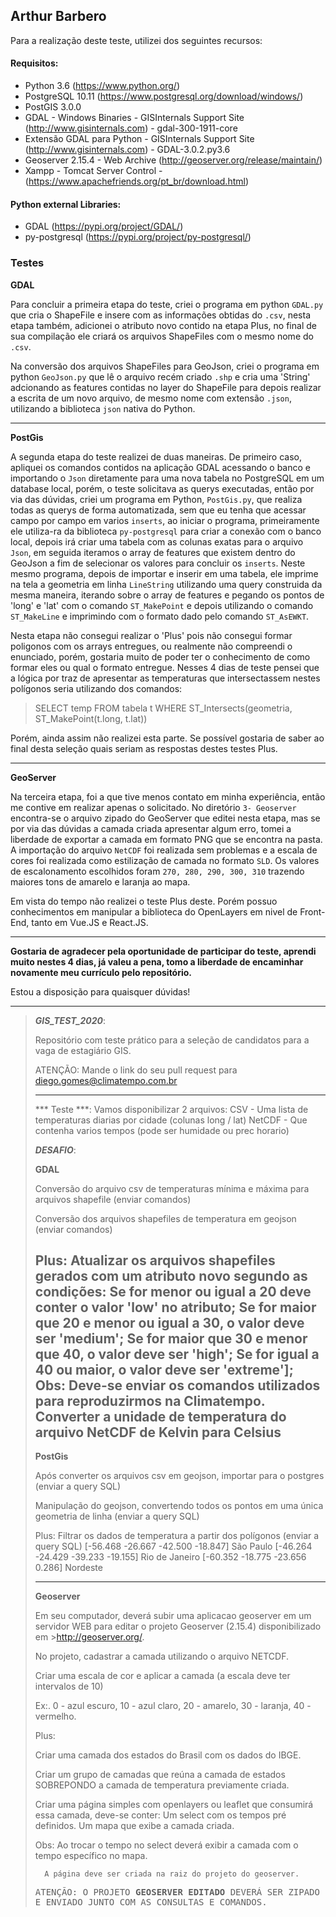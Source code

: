 ## Arthur Barbero



Para a realização deste teste, utilizei dos seguintes recursos:

#### Requisitos:
- Python 3.6 (https://www.python.org/)
- PostgreSQL 10.11 (https://www.postgresql.org/download/windows/)
- PostGIS 3.0.0
- GDAL - Windows Binaries - GISInternals Support Site (http://www.gisinternals.com) - gdal-300-1911-core
- Extensão GDAL para Python -  GISInternals Support Site (http://www.gisinternals.com) - GDAL-3.0.2.py3.6
- Geoserver 2.15.4 - Web Archive (http://geoserver.org/release/maintain/)
- Xampp - Tomcat Server Control - (https://www.apachefriends.org/pt_br/download.html)

#### Python external Libraries:
 - GDAL (https://pypi.org/project/GDAL/)
 - py-postgresql (https://pypi.org/project/py-postgresql/)
  
  
### Testes

**GDAL**

Para concluir a primeira etapa do teste, criei o programa em python ``GDAL.py`` que cria o ShapeFile e insere com as informações obtidas do ``.csv``, nesta etapa também, adicionei o atributo novo contido na etapa Plus, no final de sua compilação ele criará os arquivos ShapeFiles com o mesmo nome do ``.csv``.

Na conversão dos arquivos ShapeFiles para GeoJson, criei o programa em python ``GeoJson.py`` que lê o arquivo recém criado ``.shp`` e cria uma 'String' adcionando as features contidas no layer do ShapeFile para depois realizar a escrita de um novo arquivo, de mesmo nome com extensão ``.json``, utilizando a biblioteca ``json`` nativa do Python.

----

**PostGis**

A segunda etapa do teste realizei de duas maneiras. De primeiro caso, apliquei os comandos contidos na aplicação GDAL acessando o banco e importando o ``Json`` diretamente para uma nova tabela no PostgreSQL em um database local, porém, o teste solicitava as querys executadas, então por via das dúvidas, criei um programa em Python, ``PostGis.py``, que realiza todas as querys de forma automatizada, sem que eu tenha que acessar campo por campo em varios ``inserts``, ao iniciar o programa, primeiramente ele utiliza-ra da biblioteca ``py-postgresql`` para criar a conexão com o banco local, depois irá criar uma tabela com as colunas exatas para o arquivo ``Json``, em seguida iteramos o array de features que existem dentro do GeoJson a fim de selecionar os valores para concluir os ``inserts``.
Neste mesmo programa, depois de importar e inserir em uma tabela, ele imprime na tela a geometria em linha ``LineString`` utilizando uma query construida da mesma maneira, iterando sobre o array de features e pegando os pontos de 'long' e 'lat' com o comando ``ST_MakePoint`` e depois utilizando o comando ``ST_MakeLine`` e imprimindo com o formato dado pelo comando ``ST_AsEWKT``.

Nesta etapa não consegui realizar o 'Plus' pois não consegui formar poligonos com os arrays entregues, ou realmente não compreendi o enunciado, porém, gostaria muito de poder ter o conhecimento de como formar eles ou qual o formato entregue. Nesses 4 dias de teste pensei que a lógica por traz de apresentar as temperaturas que intersectassem nestes polígonos seria utilizando dos comandos:

>SELECT temp FROM tabela t WHERE ST_Intersects(geometria, ST_MakePoint(t.long, t.lat))

Porém, ainda assim não realizei esta parte. Se possível gostaria de saber ao final desta seleção quais seriam as respostas destes testes Plus.

----
**GeoServer**

Na terceira etapa, foi a que tive menos contato em minha experiência, então me contive em realizar apenas o solicitado.
No diretório ``3- Geoserver`` encontra-se o arquivo zipado do GeoServer que editei nesta etapa, mas se por via das dúvidas a camada criada apresentar algum erro, tomei a liberdade de exportar a camada em formato PNG que se encontra na pasta. 
A importação do arquivo ``NetCDF`` foi realizada sem problemas e a escala de cores foi realizada como estilização de camada no formato ``SLD``. Os valores de escalonamento escolhidos foram ``270, 280, 290, 300, 310`` trazendo maiores tons de amarelo e laranja ao mapa.

Em vista do tempo não realizei o teste Plus deste. Porém possuo conhecimentos em manipular a biblioteca do OpenLayers em nivel de Front-End, tanto em Vue.JS e React.JS.

----
**Gostaria de agradecer pela oportunidade de participar do teste, aprendi muito nestes 4 dias, já valeu a pena, tomo a liberdade de encaminhar novamente meu currículo pelo repositório.**

Estou a disposição para quaisquer dúvidas!

------


>***GIS_TEST_2020***:
>
>Repositório com teste prático para a seleção de candidatos para a vaga de estagiário GIS.
>
>ATENÇÃO:
>Mande o link do seu pull request para diego.gomes@climatempo.com.br
>  	
>---
>*** Teste ***:
>Vamos disponibilizar 2 arquivos:
>	CSV - Uma lista de temperaturas diarias por cidade (colunas long / lat)
>	NetCDF - Que contenha varios tempos (pode ser humidade ou prec horario)
>
>***DESAFIO***:
>
>**GDAL**
>
>Conversão do arquivo csv de temperaturas mínima e máxima para arquivos shapefile (enviar comandos)
>
>Conversão dos arquivos shapefiles de temperatura em geojson (enviar comandos)
>
>	Plus: 
>	Atualizar os arquivos shapefiles gerados com um atributo novo segundo as condições:
>		Se for menor ou igual a 20 deve conter o valor 'low' no atributo;
>		Se for maior que 20 e menor ou igual a 30, o valor deve ser 'medium';
>		Se for maior que 30 e menor que 40, o valor deve ser 'high';
>		Se for igual a 40 ou maior, o valor deve ser 'extreme'];
>		Obs: Deve-se enviar os comandos utilizados para reproduzirmos na Climatempo.
>	Converter a unidade de temperatura do arquivo NetCDF de Kelvin para Celsius 
>---
>**PostGis**
>
>Após converter os arquivos csv em geojson, importar para o postgres (enviar a query SQL)
>
>Manipulação do geojson, convertendo todos os pontos em uma única geometria de linha (enviar a query SQL)
>
>	Plus:
>	Filtrar os dados de temperatura a partir dos polígonos (enviar a query SQL)
>		[-56.468 -26.667 -42.500 -18.847] São Paulo 
>		[-46.264 -24.429 -39.233 -19.155] Rio de Janeiro
>		[-60.352 -18.775 -23.656 0.286]   Nordeste 
>	
>---
>**Geoserver**
>
>Em seu computador, deverá subir uma aplicacao geoserver em um servidor WEB para editar o projeto Geoserver (2.15.4) disponibilizado em >http://geoserver.org/.
>
>No projeto, cadastrar a camada utilizando o arquivo NETCDF.
>
>Criar uma escala de cor e aplicar a camada (a escala deve ter intervalos de 10)
>
>Ex:. 0 - azul escuro, 10 - azul claro, 20 - amarelo, 30 - laranja, 40 -vermelho.
>
>
>	Plus:
>
>	Criar uma camada dos estados do Brasil com os dados do IBGE.
>	
>	Criar um grupo de camadas que reúna a camada de estados SOBREPONDO a camada de temperatura previamente criada.
>
>	Criar uma página simples com openlayers ou leaflet que consumirá essa camada, deve-se conter:
>		Um select com os tempos pré definidos.
>		Um mapa que exibe a camada criada.
>
>	Obs:
>		Ao trocar o tempo no select deverá exibir a camada com o tempo específico no mapa.
>
>		A página deve ser criada na raiz do projeto do geoserver.
>
>
>
><kbd>ATENÇÃO: O PROJETO **GEOSERVER EDITADO** DEVERÁ SER ZIPADO E ENVIADO JUNTO COM AS CONSULTAS E COMANDOS.</kbd>
>

